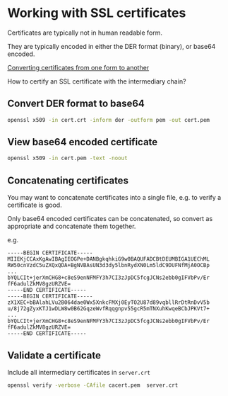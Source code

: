 # Working with SSL certificates

Certificates are typically not in human readable form.

They are typically encoded in either the DER format (binary), or base64 encoded.

[Converting certificates from one form to another](https://support.ssl.com/Knowledgebase/Article/View/19/0/der-vs-crt-vs-cer-vs-pem-certificates-and-how-to-convert-them)

How to certify an SSL certificate with the intermediary chain?

## Convert DER format to base64

```bash
openssl x509 -in cert.crt -inform der -outform pem -out cert.pem
```

## View base64 encoded certificate

```bash
openssl x509 -in cert.pem -text -noout
```

## Concatenating certificates

You may want to concatenate certificates into a single file, e.g. to verify a
certificate is good.

Only base64 encoded certificates can be concatenated, so convert as appropriate
and concatenate them together.

e.g.

```
-----BEGIN CERTIFICATE-----
MIIEKjCCAxKgAwIBAgIEOGPe+DANBgkqhkiG9w0BAQUFADCBtDEUMBIGA1UEChML
RW50cnVzdC5uZXQxQDA+BgNVBAsUN3d3dy5lbnRydXN0Lm5ldC9DUFNfMjA0OCBp
...
bYQLCIt+jerXmCHG8+c8eS9enNFMFY3h7CI3zJpDC5fcgJCNs2ebb0gIFVbPv/Er
fF6adulZkMV8gzURZVE=
-----END CERTIFICATE-----
-----BEGIN CERTIFICATE-----
zX1XEC+bBAlahLVu2B064dae0Wx5XnkcFMXj0EyTO2U87d89vqbllRrDtRnDvV5b
u/8j72gZyxKTJ1wDLW8w0B62GqzeWvfRqqgnpv55gcR5mTNXuhKwqeBCbJPKVt7+
...
bYQLCIt+jerXmCHG8+c8eS9enNFMFY3h7CI3zJpDC5fcgJCNs2ebb0gIFVbPv/Er
fF6adulZkMV8gzURZVE=
-----END CERTIFICATE-----
```

## Validate a certificate

Include all intermediary certificates in `server.crt`
```bash
openssl verify -verbose -CAfile cacert.pem  server.crt
```

